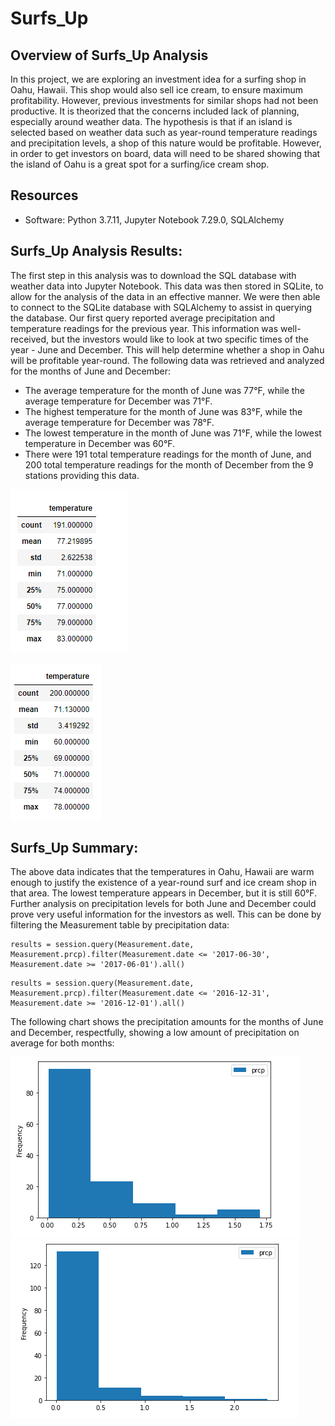 # Surfs_Up

## Overview of Surfs_Up Analysis
In this project, we are exploring an investment idea for a surfing shop in Oahu, Hawaii.  This shop would also sell ice cream, to ensure maximum profitability.  However, previous investments for similar shops had not been productive.  It is theorized that the concerns included lack of planning, especially around weather data.  The hypothesis is that if an island is selected based on weather data such as year-round temperature readings and precipitation levels, a shop of this nature would be profitable.  However, in order to get investors on board, data will need to be shared showing that the island of Oahu is a great spot for a surfing/ice cream shop.

## Resources

- Software: Python 3.7.11, Jupyter Notebook 7.29.0, SQLAlchemy

## Surfs_Up Analysis Results:

The first step in this analysis was to download the SQL database with weather data into Jupyter Notebook.  This data was then stored in SQLite, to allow for the analysis of the data in an effective manner.  We were then able to connect to the SQLite database with SQLAlchemy to assist in querying the database. Our first query reported average precipitation and temperature readings for the previous year.  This information was well-received, but the investors would like to look at two specific times of the year - June and December.  This will help determine whether a shop in Oahu will be profitable year-round.  The following data was retrieved and analyzed for the months of June and December:

* The average temperature for the month of June was 77°F, while the average temperature for December was 71°F.
* The highest temperature for the month of June was 83°F, while the average temperature for December was 78°F.
* The lowest temperature in the month of June was 71°F, while the lowest temperature in December was 60°F.
* There were 191 total temperature readings for the month of June, and 200 total temperature readings for the month of December from the 9 stations providing this data.

![June Temperatures](https://github.com/crtallent/surfs_up/blob/main/Resources/June.png)

![Dec. Temperatures](https://github.com/crtallent/surfs_up/blob/main/Resources/December.png)

## Surfs_Up Summary:

The above data indicates that the temperatures in Oahu, Hawaii are warm enough to justify the existence of a year-round surf and ice cream shop in that area.  The lowest temperature appears in December, but it is still 60°F.  Further analysis on precipitation levels for both June and December could prove very useful information for the investors as well.  This can be done by filtering the Measurement table by precipitation data:

```
results = session.query(Measurement.date, Measurement.prcp).filter(Measurement.date <= '2017-06-30', Measurement.date >= '2017-06-01').all()
```

```
results = session.query(Measurement.date, Measurement.prcp).filter(Measurement.date <= '2016-12-31', Measurement.date >= '2016-12-01').all()
```
The following chart shows the precipitation amounts for the months of June and December, respectfully, showing a low amount of precipitation on average for both months:

![June Precipitation Chart](https://github.com/crtallent/surfs_up/blob/main/Resources/June%20Chart.png)
![Dec. Precipitation_Chart](https://github.com/crtallent/surfs_up/blob/main/Resources/Dec%20Chart.png)
